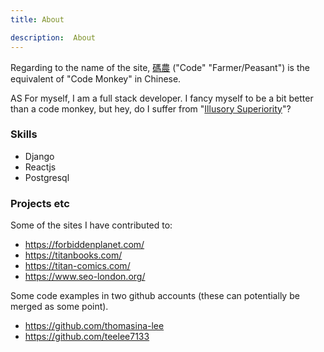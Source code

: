 ```yaml
---
title: About

description:  About
---
```



Regarding to the name of the site, [碼農](https://en.wiktionary.org/wiki/%E7%A2%BC%E8%BE%B2) ("Code" "Farmer/Peasant") is the equivalent of "Code Monkey" in Chinese.

AS For myself, I am a full stack developer.  I fancy myself to be a bit better than a code monkey, but hey, do I suffer from "[Illusory Superiority](https://en.wikipedia.org/wiki/Illusory_superiority)"?





### Skills

*  Django
*  Reactjs
*  Postgresql


### Projects etc


Some of the sites I have contributed to:

* https://forbiddenplanet.com/
* https://titanbooks.com/
* https://titan-comics.com/
* https://www.seo-london.org/

Some code examples in two github accounts (these can potentially be merged as some point).

* https://github.com/thomasina-lee
* https://github.com/teelee7133
